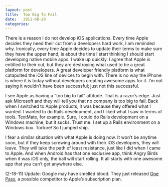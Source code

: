 ```yaml
---
layout: post
title:  Too Big To Fail
date:   2011-08-20
categories:
---
```


There is a reason I do not develop iOS applications. Every time Apple decides they need their cut from a developers hard work, I am reminded why. Ironically, every time Apple decides to update their terms to make sure they have the upper hand, is about the time I start thinking I should start developing native mobile apps. I wake up quickly. I agree that Apple is entitled to their cut, but they are destroying what used to be a great platform for developers. A great developer friendly platform is what catapulted the iOS line of devices to begin with. There is no way the iPhone is where it is today without developers creating awesome apps for it. I’m not saying it wouldn’t have been successful; just not this successful.

I see Apple as having a “too big to fail” attitude. That is a razor’s edge. Just ask Microsoft and they will tell you that no company is too big to fail. Back when I switched to Apple products, it was because they offered what I wanted. I wanted to do Rails development, and I liked what I saw in terms of tools. TextMate, for example. Sure, I could do Rails development on a Windows machine, but it sucks. Trust me. I set up a Rails environment on a Windows box. Torture! So I jumped ship.

I fear a similar situation with what Apple is doing now. It won’t be anytime soon, but if they keep screwing around with their iOS developers, they will leave. They will take the path of least resistance, just like I did when I came to Apple. And when Android has that one exclusive app, think Angry Birds when it was iOS only, the ball will start rolling. It all starts with one awesome app that you can’t get anywhere else.

(2-18-11) Update: Google may have smelled blood. They just released <a href="http://www.google.com/landing/onepass/">One Pass</a>, a possible competitor to Apple’s subscription plan.

